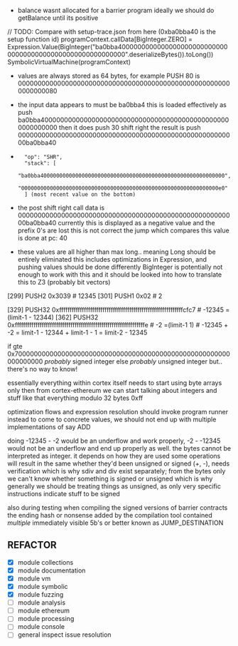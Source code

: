 - balance wasnt allocated for a barrier program
    ideally we should do getBalance until its positive

// TODO: Compare with setup-trace.json from here (0xba0bba40 is the setup function id)
programContext.callData[BigInteger.ZERO] = Expression.Value(BigInteger("ba0bba4000000000000000000000000000000000000000000000000000000000".deserializeBytes()).toLong())
SymbolicVirtualMachine(programContext)

- values are always stored as 64 bytes, for example PUSH 80 is
    0000000000000000000000000000000000000000000000000000000000000080

- the input data appears to must be ba0bba4
  this is loaded effectively as
    push ba0bba4000000000000000000000000000000000000000000000000000000000
  then it does
    push 30
    shift right
  the result is
    push 00000000000000000000000000000000000000000000000000000000ba0bba40

-       "op": "SHR",
        "stack": [
          "ba0bba4000000000000000000000000000000000000000000000000000000000",
          "00000000000000000000000000000000000000000000000000000000000000e0"
        ] (most recent value on the bottom)

- the post shift right call data is
    00000000000000000000000000000000000000000000000000000000ba0bba40
  currently this is displayed as a negative value and the prefix 0's are lost
  this is not correct
  the jump which compares this value is done at pc: 40

- these values are all higher than max long.. meaning Long should be entirely eliminated
    this includes optimizations in Expression, and pushing values should be done differently
    BigInteger is potentially not enough to work with this and it should be looked into
    how to translate this to Z3 (probably bit vectors)

[299] PUSH2 0x3039                                                              # 12345
[301] PUSH1 0x02                                                                # 2

[329] PUSH32 0xffffffffffffffffffffffffffffffffffffffffffffffffffffffffffffcfc7 # -12345 =(limit-1 - 12344)
[362] PUSH32 0xfffffffffffffffffffffffffffffffffffffffffffffffffffffffffffffffe # -2     =(limit-1     1)
                                                                                # -12345 + -2 = limit-1 - 12344 + limit-1 - 1 = limit-2 - 12345

if gte 0x7000000000000000000000000000000000000000000000000000000000000000
    _probably_ signed integer
else
    _probably_ unsigned integer
    but.. there's no way to know!

essentially everything within cortex itself needs to start using byte arrays only
then from cortex-ethereum we can start talking about integers and stuff like that
everything modulo 32 bytes 0xff

optimization flows and expression resolution should invoke program runner instead
to come to concrete values, we should not end up with multiple implementations of say ADD

doing -12345 - -2 would be an underflow and work properly, -2 - -12345 would not be an underflow and end up properly as well.
the bytes cannot be interpreted as integer. it depends on how they are used
some operations will result in the same whether they'd been unsigned or signed (+, -), needs verification
which is why sdiv and div exist separately; from the bytes only we can't know whether something is signed or unsigned
which is why generally we should be treating things as unsigned, as only very specific instructions
indicate stuff to be signed

also during testing when compiling the signed versions of barrier contracts the
ending hash or nonsense added by the compilation tool contained _multiple_ immediately visible 5b's or better known as JUMP_DESTINATION

## REFACTOR

- [x] module collections
- [x] module documentation
- [x] module vm
- [x] module symbolic
- [x] module fuzzing
- [ ] module analysis
- [ ] module ethereum
- [ ] module processing
- [ ] module console
- [ ] general inspect issue resolution
